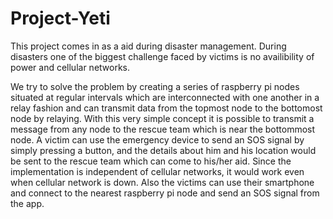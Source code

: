 # Project-Yeti

This project comes in as a aid during disaster management. During disasters one of the biggest challenge faced by victims is no availibility of power and cellular networks.

We try to solve the problem by creating a series of raspberry pi nodes situated at regular intervals which are interconnected with one another in a relay fashion and can transmit data from the topmost node to the bottomost node by relaying. With this very simple concept it is possible to transmit a message from any node to the rescue team which is near the bottommost node. A victim can use the emergency device to send an SOS signal by simply pressing a button, and the details about him and his location would be sent to the rescue team which can come to his/her aid. Since the implementation is independent of cellular networks, it would work even when cellular network is down. Also the victims can use their smartphone and connect to the nearest raspberry pi node and send an SOS signal from the app.
